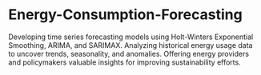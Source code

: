 # Energy-Consumption-Forecasting
 Developing time series forecasting models using Holt-Winters Exponential Smoothing, ARIMA, and SARIMAX. Analyzing historical energy usage data to uncover trends, seasonality, and anomalies. Offering energy providers and policymakers valuable insights for improving sustainability efforts.
